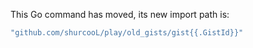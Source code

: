 This Go command has moved, its new import path is:

```Go
"github.com/shurcooL/play/old_gists/gist{{.GistId}}"
```
